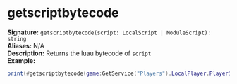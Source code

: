 # getscriptbytecode
**Signature:** `getscriptbytecode(script: LocalScript | ModuleScript): string` <br>
**Aliases:** N/A <br>
**Description:** Returns the luau bytecode of `script` <br>
**Example:**
```lua
print(#getscriptbytecode(game:GetService("Players").LocalPlayer.PlayerScripts.ChatScript)) --> 12345
```
